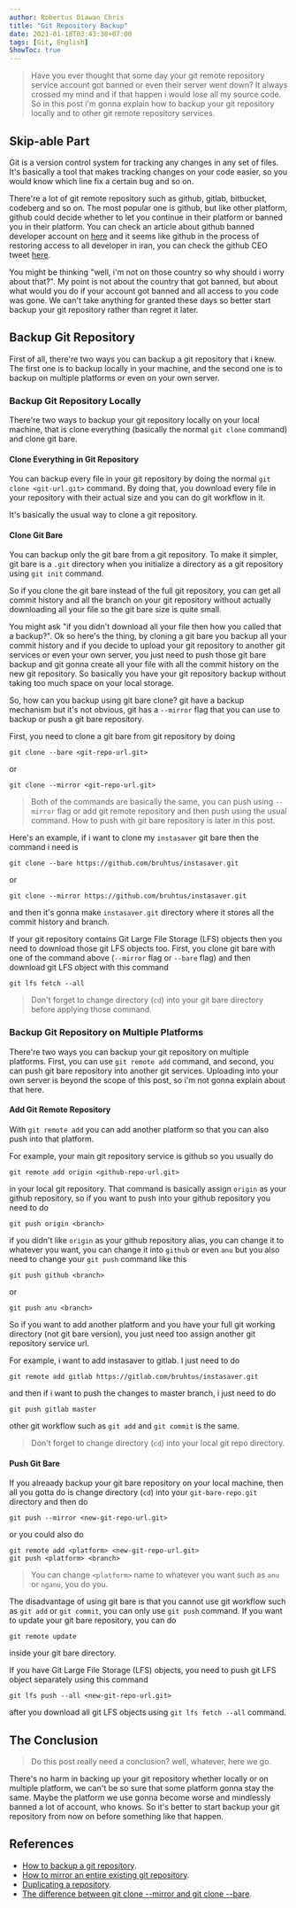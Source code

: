 ```yaml
---
author: Robertus Diawan Chris
title: "Git Repository Backup"
date: 2021-01-18T03:43:38+07:00
tags: [Git, English]
ShowToc: true
---
```


> Have you ever thought that some day your git remote repository service account got banned or even their server went down? It always crossed my mind and if that happen i would lose all my source code. So in this post i'm gonna explain how to backup your git repository locally and to other git remote repository services.

## Skip-able Part

Git is a version control system for tracking any changes in any set of files. It's basically a tool that makes tracking changes on your code easier, so you would know which line fix a certain bug and so on.

There're a lot of git remote repository such as github, gitlab, bitbucket, codeberg and so on. The most popular one is github, but like other platform, github could decide whether to let you continue in their platform or banned you in their platform. You can check an article about github banned developer account on [here](https://techcrunch.com/2019/07/29/github-ban-sanctioned-countries/) and it seems like github in the process of restoring access to all developer in iran, you can check the github CEO tweet [here](https://twitter.com/natfriedman/status/1346517149603438593).

You might be thinking "well, i'm not on those country so why should i worry about that?". My point is not about the country that got banned, but about what would you do if your account got banned and all access to you code was gone. We can't take anything for granted these days so better start backup your git repository rather than regret it later.

## Backup Git Repository

First of all, there're two ways you can backup a git repository that i knew. The first one is to backup locally in your machine, and the second one is to backup on multiple platforms or even on your own server.

### Backup Git Repository Locally

There're two ways to backup your git repository locally on your local machine, that is clone everything (basically the normal `git clone` command) and clone git bare.

#### Clone Everything in Git Repository

You can backup every file in your git repository by doing the normal `git clone <git-url.git>` command. By doing that, you download every file in your repository with their actual size and you can do git workflow in it.

It's basically the usual way to clone a git repository.

#### Clone Git Bare

You can backup only the git bare from a git repository. To make it simpler, git bare is a `.git` directory when you initialize a directory as a git repository using `git init` command.

So if you clone the git bare instead of the full git repository, you can get all commit history and all the branch on your git repository without actually downloading all your file so the git bare size is quite small.

You might ask "if you didn't download all your file then how you called that a backup?". Ok so here's the thing, by cloning a git bare you backup all your commit history and if you decide to upload your git repository to another git services or even your own server, you just need to push those git bare backup and git gonna create all your file with all the commit history on the new git repository. So basically you have your git repository backup without taking too much space on your local storage.

So, how can you backup using git bare clone? git have a backup mechanism but it's not obvious, git has a `--mirror` flag that you can use to backup or push a git bare repository.

First, you need to clone a git bare from git repository by doing
```shell
git clone --bare <git-repo-url.git>
```
or
```shell
git clone --mirror <git-repo-url.git>
```

> Both of the commands are basically the same, you can push using `--mirror` flag or add git remote repository and then push using the usual command. How to push with git bare repository is later in this post.

Here's an example, if i want to clone my `instasaver` git bare then the command i need is
```shell
git clone --bare https://github.com/bruhtus/instasaver.git
```
or
```shell
git clone --mirror https://github.com/bruhtus/instasaver.git
```
and then it's gonna make `instasaver.git` directory where it stores all the commit history and branch.

If your git repository contains Git Large File Storage (LFS) objects then you need to download those git LFS objects too. First, you clone git bare with one of the command above (`--mirror` flag or `--bare` flag) and then download git LFS object with this command
```shell
git lfs fetch --all
```
> Don't forget to change directory (`cd`) into your git bare directory before applying those command.

### Backup Git Repository on Multiple Platforms

There're two ways you can backup your git repository on multiple platforms. First, you can use `git remote add` command, and second, you can push git bare repository into another git services. Uploading into your own server is beyond the scope of this post, so i'm not gonna explain about that here.

#### Add Git Remote Repository

With `git remote add` you can add another platform so that you can also push into that platform.

For example, your main git repository service is github so you usually do
```shell
git remote add origin <github-repo-url.git>
```
in your local git repository. That command is basically assign `origin` as your github repository, so if you want to push into your github repository you need to do
```shell
git push origin <branch>
```
if you didn't like `origin` as your github repository alias, you can change it to whatever you want, you can change it into `github` or even `anu` but you also need to change your `git push` command like this
```shell
git push github <branch>
```
or
```shell
git push anu <branch>
```

So if you want to add another platform and you have your full git working directory (not git bare version), you just need too assign another git repository service url.

For example, i want to add instasaver to gitlab. I just need to do 
```shell
git remote add gitlab https://gitlab.com/bruhtus/instasaver.git
```
and then if i want to push the changes to master branch, i just need to do
```shell
git push gitlab master
```
other git workflow such as `git add` and `git commit` is the same.

> Don't forget to change directory (`cd`) into your local git repo directory.

#### Push Git Bare

If you alreaady backup your git bare repository on your local machine, then all you gotta do is change directory (`cd`) into your `git-bare-repo.git` directory and then do
```shell
git push --mirror <new-git-repo-url.git>
```
or you could also do
```shell
git remote add <platform> <new-git-repo-url.git>
git push <platform> <branch>
```
> You can change `<platform>` name to whatever you want such as `anu` or `nganu`, you do you.

The disadvantage of using git bare is that you cannot use git workflow such as `git add` or `git commit`, you can only use `git push` command. If you want to update your git bare repository, you can do
```shell
git remote update
```
inside your git bare directory.

If you have Git Large File Storage (LFS) objects, you need to push git LFS object separately using this command
```shell
git lfs push --all <new-git-repo-url.git>
```
after you download all git LFS objects using `git lfs fetch --all` command.

## The Conclusion

> Do this post really need a conclusion? well, whatever, here we go.

There's no harm in backing up your git repository whether locally or on multiple platform, we can't be so sure that some platform gonna stay the same. Maybe the platform we use gonna become worse and mindlessly banned a lot of account, who knows. So it's better to start backup your git repository from now on before something like that happen.

## References

- [How to backup a git repository](https://www.dantuck.com/article/git-backup/).
- [How to mirror an entire existing git repository](https://medium.com/cloud-native-the-gathering/how-to-mirror-copy-an-entire-existing-git-repository-into-a-new-one-3bb8faefad9e).
- [Duplicating a repository](https://docs.github.com/en/github/creating-cloning-and-archiving-repositories/duplicating-a-repository).
- [The difference between git clone --mirror and git clone --bare](https://stackoverflow.com/a/3960063).
